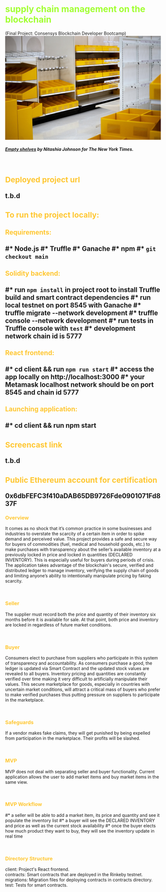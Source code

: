 
**<h1 style="color:#A2FF33">supply chain management on the blockchain</h1>**
(Final Project: Consensys Blockchain Developer Bootcamp)
<img src="assets/00Shortages-1-superJumbo.jpeg" alt="Empty Shelves at Target" width="700"/> <br><h5>
 *[Empty shelves](https://www.nytimes.com/2021/06/01/business/coronavirus-global-shortages.html) by Nitashia Johnson for The New York Times.* </h5></br>   

**<h3 style="color:#FFC733">Deployed project url</h3>** 
t.b.d
---
**<h3 style="color:#FFC733">To run the project locally:</h3>** 
**<h4 style="color:#FFC733">Requirements:</h4>** 
#* Node.js 
#* Truffle 
#* Ganache
#* npm
#* ```git checkout main```
---  
**<h4 style="color:#FFC733">Solidity backend:</h4>** 
#* run ```npm install``` in project root to install Truffle build and smart contract dependencies
#* run local testnet on port 8545 with Ganache
#* truffle migrate --network development
#* truffle console --network development
#* run tests in Truffle console with ```test```
#* development network chain id is 5777
---
**<h4 style="color:#FFC733">React frontend:</h4>** 
#* cd client && run ```npm run start```
#* access the app locally on http://localhost:3000
#* your Metamask localhost network should be on port 8545 and chain id 5777
--- 
**<h4 style="color:#FFC733">Launching application:</h4>** 
#* cd client && run npm start
---
**<h3 style="color:#FFC733">Screencast link</h3>** 
t.b.d
---
**<h3 style="color:#FFC733">Public Ethereum account for certification</h3>** 
0x6dbFEFC3f410aDAB65DB9726Fde0901071Fd837F
---
**<h3 style="color:#FFC733">Overview</h3>** 
It comes as no shock that it’s common practice in some businesses and industries to overstate the scarcity of a certain item in order to spike demand and perceived value. This project provides a safe and secure way for buyers of commodities (fuel, medical and household goods, etc.) to make purchases with transparency about the seller’s available inventory at a previously locked in price and locked in quantities (DECLARED INVENTORY). This is especially useful for buyers during periods of crisis. The application takes  advantage of the blockchain's secure, verified and distributed ledger to manage inventory, verifying the supply chain of goods and limiting anyone’s ability to intentionally manipulate pricing by faking scarcity.       
<p>&nbsp;</p> 

**<h3 style="color:#FFC733">Seller</h3>** 
The supplier must record both the price and quantity of their inventory six months before it is available for sale. At that point, both price and inventory are locked in regardless of future market conditions. 
<p>&nbsp;</p> 

**<h3 style="color:#FFC733">Buyer</h3>** 
Consumers elect to purchase from suppliers who participate in this system of transparency and accountability. As consumers purchase a good, the ledger is updated via Smart Contract and the updated stock values are revealed to all buyers. Inventory pricing and quantities are constantly verified over time making it very difficult to artificially manipulate their values. This secure marketplace for goods, especially in countries with uncertain market conditions, will attract a critical mass of buyers who prefer to make verified purchases thus putting pressure on suppliers to participate in the marketplace.   
<p>&nbsp;</p> 

**<h3 style="color:#FFC733">Safeguards</h3>** 
If a vendor makes fake claims, they will get punished by being expelled from participation in the marketplace. Their profits will be slashed.          
<p>&nbsp;</p> 

**<h3 style="color:#FFC733">MVP</h3>** 
MVP does not deal with separating seller and buyer functionality. Current application allows the user to add market items and buy market items in the same view.   
<p>&nbsp;</p> 

**<h3 style="color:#FFC733">MVP Workflow</h3>** 
#* a seller will be able to add a market item, its price and quantity and see it populate the inventory list
#* a buyer will see the DECLARED INVENTORY and price as well as the current stock availability 
#* once the buyer elects how much product they want to buy, they will see the inventory update in real time
<p>&nbsp;</p> 

**<h3 style="color:#FFC733">Directory Structure</h3>** 
client: Project's React frontend.</br> 
contracts: Smart contracts that are deployed in the Rinkeby testnet.</br> 
migrations: Migration files for deploying contracts in contracts directory.</br> 
test: Tests for smart contracts.</br> 
<p>&nbsp;</p> 






